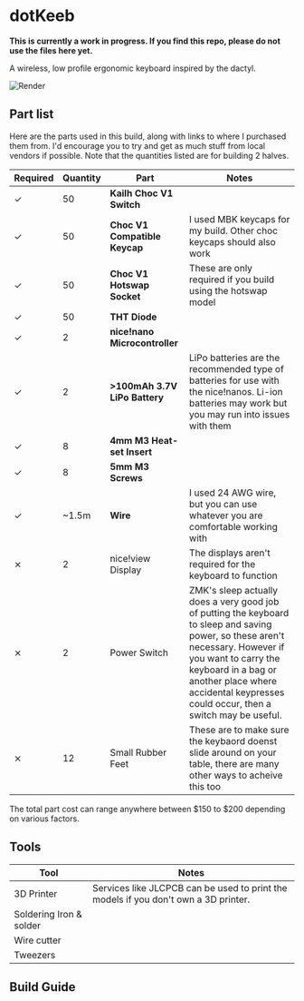 # dotKeeb
**This is currently a work in progress. If you find this repo, please do not use the files here yet.**

A wireless, low profile ergonomic keyboard inspired by the dactyl.


![Render](assets/render.png)

## Part list
Here are the parts used in this build, along with links to where I purchased them from. I'd encourage you to try and get as much stuff from local vendors if possible. Note that the quantities listed are for building 2 halves.

| Required | Quantity | Part                          | Notes                                                                            |
| -------- | -------- | ----------------------------- | -------------------------------------------------------------------------------- |
| ✓        | 50       | **Kailh Choc V1 Switch**      |                                                                                  |
| ✓        | 50       | **Choc V1 Compatible Keycap** | I used MBK keycaps for my build. Other choc keycaps should also work             |
| ✓        | 50       | **Choc V1 Hotswap Socket**    | These are only required if you build using the hotswap model                     |
| ✓        | 50       | **THT Diode**                 |                                                                                  |
| ✓        | 2        | **nice!nano Microcontroller** |                                                                                  |
| ✓        | 2        | **>100mAh 3.7V LiPo Battery** | LiPo batteries are the recommended type of batteries for use with the nice!nanos. Li-ion batteries may work but you may run into issues with them|
| ✓        | 8        | **4mm M3 Heat-set Insert**    |                                                                                  |
| ✓        | 8        | **5mm M3 Screws**             |                                                                                  |
| ✓        | ~1.5m    | **Wire**                      | I used 24 AWG wire, but you can use whatever you are comfortable working with    |
| ⨯        | 2        | nice!view Display             | The displays aren't required for the keyboard to function |
| ⨯        | 2        | Power Switch                  | ZMK's sleep actually does a very good job of putting the keyboard to sleep and saving power, so these aren't necessary. However if you want to carry the keyboard in a bag or another place where accidental keypresses could occur, then a switch may be useful. |
| ⨯        | 12       | Small Rubber Feet             | These are to make sure the keybaord doenst slide around on your table, there are many other ways to acheive this too |

The total part cost can range anywhere between $150 to $200 depending on various factors.   
## Tools

| Tool                         | Notes                                                                                |
| ---------------------------- | -----------------------------------------------------------------------------------  |
| 3D Printer                   | Services like JLCPCB can be used to print the models if you don't own a 3D printer.  |
| Soldering Iron & solder      |                                                                                      |
| Wire cutter                  |                                                                                      |
| Tweezers                     |                                                                                      |    

## Build Guide


